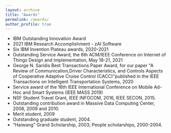 ```yaml
---
layout: archive
title: "Awards"
permalink: /awards/
author_profile: true
---
```

* IBM Outstanding Innovation Award
* 2021 IBM Research Accomplishment - zAI Software
* Six IBM Invention Plateau awards, 2020-2021
* Outstanding Service Award, the 6th ACM/IEEE Conference on Internet of Things Design and Implementation, May 18-21, 2021
* George N. Saridis Best Transactions Paper Award, for our paper "A Review of Communication,Driver Characteristics, and Controls Aspects of Cooperative Adaptive Cruise Control (CACC)"published in the IEEE Transactions on Intelligent Transportation Systems, 2020
* Service award of the 16th IEEE International Conference on Mobile Ad-Hoc and Smart Systems (IEEE MASS 2019)
* NSF Student Travel Grant, IEEE INFOCOM, 2016, IEEE SECON, 2015.
* Outstanding contribution award in Massive Data Computing Center, 2008, 2009 and 2010.
*  Merit student, 2009
* Outstanding graduate student, 2004.
* “Haiwang” Grand Scholarship, 2003; People scholarships, 2000-2004.